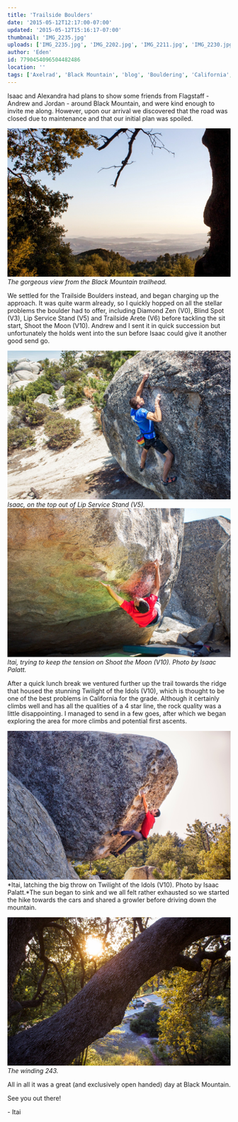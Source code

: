 ```yaml
---
title: 'Trailside Boulders'
date: '2015-05-12T12:17:00-07:00'
updated: '2015-05-12T15:16:17-07:00'
thumbnail: 'IMG_2235.jpg'
uploads: ['IMG_2235.jpg', 'IMG_2202.jpg', 'IMG_2211.jpg', 'IMG_2230.jpg', 'IMG_2237.jpg']
author: 'Eden'
id: 7790454096504482486
location: ''
tags: ['Axelrad', 'Black Mountain', 'blog', 'Bouldering', 'California', 'Climbing', 'Five Ten', 'granite', 'Itai', 'Rock', 'trailside']
---
```


Isaac and Alexandra had plans to show some friends from Flagstaff - Andrew and Jordan - around Black Mountain, and were kind enough to invite me along. However, upon our arrival we discovered that the road was closed due to maintenance and that our initial plan was spoiled.

![image alt](uploads/IMG_2235.jpg)*The gorgeous view from the Black Mountain trailhead.*

We settled for the Trailside Boulders instead, and began charging up the approach. It was quite warm already, so I quickly hopped on all the stellar problems the boulder had to offer, including Diamond Zen (V0), Blind Spot (V3), Lip Service Stand (V5) and Trailside Arete (V6) before tackling the sit start, Shoot the Moon (V10). Andrew and I sent it in quick succession but unfortunately the holds went into the sun before Isaac could give it another good send go.

![image alt](uploads/IMG_2202.jpg)*Isaac, on the top out of Lip Service Stand (V5).*![image alt](uploads/IMG_2211.jpg)*Itai, trying to keep the tension on Shoot the Moon (V10). Photo by Isaac Palatt.*

After a quick lunch break we ventured further up the trail towards the ridge that housed the stunning Twilight of the Idols (V10), which is thought to be one of the best problems in California for the grade. Although it certainly climbs well and has all the qualities of a 4 star line, the rock quality was a little disappointing. I managed to send in a few goes, after which we began exploring the area for more climbs and potential first ascents.

![image alt](uploads/IMG_2230.jpg)*Itai, latching the big throw on Twilight of the Idols (V10). Photo by Isaac Palatt.*The sun began to sink and we all felt rather exhausted so we started the hike towards the cars and shared a growler before driving down the mountain.

![image alt](uploads/IMG_2237.jpg)*The winding 243.*

All in all it was a great (and exclusively open handed) day at Black Mountain.

See you out there!

\- Itai
